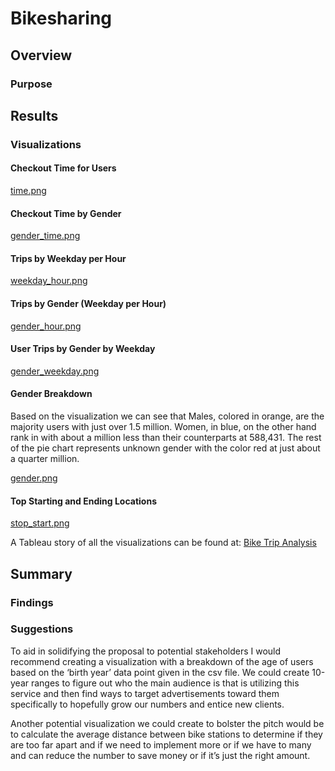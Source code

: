 # Bikesharing

## Overview
### Purpose


## Results
### Visualizations
#### Checkout Time for Users

[time.png](https://github.com/CristinaCod/bikesharing/blob/main/Visualizations/Bike%20Trip%20Analysis.png)
#### Checkout Time by Gender

[gender_time.png](https://github.com/CristinaCod/bikesharing/blob/main/Visualizations/Bike%20Trip%20Analysis-2.png)
#### Trips by Weekday per Hour

[weekday_hour.png](https://github.com/CristinaCod/bikesharing/blob/main/Visualizations/Bike%20Trip%20Analysis-3.png)
#### Trips by Gender (Weekday per Hour)

[gender_hour.png](https://github.com/CristinaCod/bikesharing/blob/main/Visualizations/Bike%20Trip%20Analysis-4.png)
#### User Trips by Gender by Weekday


[gender_weekday.png](https://github.com/CristinaCod/bikesharing/blob/main/Visualizations/Bike%20Trip%20Analysis-5.png)
#### Gender Breakdown
Based on the visualization we can see that Males, colored in orange, are the majority users with just over 1.5 million. Women, in blue, on the other hand rank in with about a million less than their counterparts at 588,431. The rest of the pie chart represents unknown gender with the color red at just about a quarter million.

[gender.png](https://github.com/CristinaCod/bikesharing/blob/main/Visualizations/Bike%20Trip%20Analysis-6.png)
#### Top Starting and Ending Locations


[stop_start.png](https://github.com/CristinaCod/bikesharing/blob/main/Visualizations/Bike%20Trip%20Analysis-7.png)

A Tableau story of all the visualizations can be found at:
[Bike Trip Analysis](https://public.tableau.com/app/profile/cristina.codispoti/viz/BikeTripAnalysis_16474718483720/BikeTripAnalysis)

## Summary
### Findings

### Suggestions
To aid in solidifying the proposal to potential stakeholders I would recommend creating a visualization with a breakdown of the age of users based on the ‘birth year’ data point given in the csv file. We could create 10-year ranges to figure out who the main audience is that is utilizing this service and then find ways to target advertisements toward them specifically to hopefully grow our numbers and entice new clients. 

Another potential visualization we could create to bolster the pitch would be to calculate the average distance between bike stations to determine if they are too far apart and if we need to implement more or if we have to many and can reduce the number to save money or if it’s just the right amount. 
